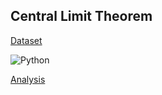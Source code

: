## Central Limit Theorem

[Dataset](https://github.com/DiAg-2025/Python--Central-Limit-Theorem/blob/main/weight-height.csv)

![Python](https://img.shields.io/badge/Py_libraries-pandas,_matplotlib,_numpy,_seaborn-skyblue)

[Analysis](https://github.com/DiAg-2025/Python--Central-Limit-Theorem/blob/main/JupyterAnalysis.ipynb)

